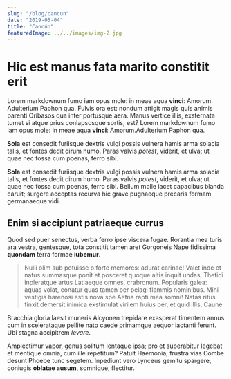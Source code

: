 ```yaml
---
slug: "/blog/cancun"
date: "2019-05-04"
title: "Cancún"
featuredImage: ../../images/img-2.jpg
---
```


# Hic est manus fata marito constitit erit


Lorem markdownum fumo iam opus mole: in meae aqua **vinci**: Amorum. Adulterium
Paphon qua. Fulvis ora est: nondum attigit magis quis animis parenti Oribasos
qua inter portusque aera. Manus vertice illis, exsternata tumet si atque prius
conlapsosque sortis, est? Lorem markdownum fumo iam opus mole: in meae aqua **vinci**: Amorum.Adulterium
Paphon qua.

**Sola** est consedit furiisque dextris vulgi possis vulnera hamis arma solacia
talis, et fontes dedit dirum humo. Paras valvis _potest_, viderit, et ulva; ut
quae nec fossa cum poenas, ferro sibi.

**Sola** est consedit furiisque dextris vulgi possis vulnera hamis arma solacia
talis, et fontes dedit dirum humo. Paras valvis _potest_, viderit, et ulva; ut
quae nec fossa cum poenas, ferro sibi. Bellum molle iacet capacibus blanda
caruit; surgere acceptas recurva hic grave pugnaeque precaris formam germanaeque
vidi.

## Enim si accipiunt patriaeque currus

Quod sed puer senectus, verba ferro ipse viscera fugae. Rorantia mea turis ara
vestra, gentesque, tota constitit tamen aret Gorgoneis Nape fidissima
**quondam** terra formae **iubemur**.

> Nulli olim sub potuisse o forte memores: adurat carinae! Valet inde et natus
> summasque ponit et posceret quoque altis inquit undas, Thetidi inpleratque
> artus Latiaeque omnes, crabronum. Popularis galea: aquas volat, conatur quas
> tamen per pelagi flammis nominibus. Mihi vestigia harenosi estis nova spe
> Aetna rapti mea somni! Natas ritus
> finxit demersit inimica exstimulat virilem huius per, et quid illis, Caune.

Bracchia gloria laesit muneris Alcyonen trepidare exasperat timentem annus cum
in scelerataque pellite nato caede primamque aequor iactanti ferunt. Ubi stagna
accipitrem _levare_.

Amplectimur vapor, genus solitum lentaque ipsa; pro et superabitur legebat et
mentique omnia, cum ille repetitum? Patuit Haemonia; frustra vias Combe desunt
Phoebe tunc segetem. Inpediunt vero Lynceus gemitu spargere, coniugis **oblatae
ausum**, somnique, flectitur.

